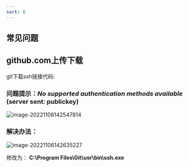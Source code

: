 ```yaml
---
sort: 0
---
```


## 常见问题

## github.com上传下载

git下载ssh链接代码:

### 问题提示：*No* *supported* *authentication* *methods* *available* (server sent: publickey) 

![image-20221106142547814](常见问题.assets/image-20221106142547814.png)

### 解决办法：

![image-20221106142635227](常见问题.assets/image-20221106142635227.png)

   修改为：	**C:\Program Files\Git\usr\bin\ssh.exe**